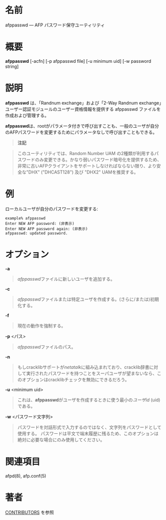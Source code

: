 # 名前

afppasswd — AFP パスワード保守ユーティリティ

# 概要

**afppasswd** [-acfn] [-p afppasswd file] [-u minimum uid] [-w password string]

# 説明

**afppasswd** は、「Randnum exchange」および「2-Way Randnum exchange」ユーザー認証モジュールのユーザー資格情報を提供する afppasswd ファイルを作成および管理する。

**afppasswd**は、rootがパラメータ付きで呼び出すことも、一般のユーザが自分のAFPパスワードを変更するためにパラメータなしで呼び出すこともできる。

> **注記**

> このユーティリティでは、Random Number UAM
の2種類が利用するパスワードのみ変更できる。かなり弱いパスワード暗号化を提供するため、非常に古いAFPクライアントをサポートしなければならない限り、より安全な"DHX"
("DHCAST128") 及び "DHX2" UAMを推奨する。

# 例

ローカルユーザが自分のパスワードを変更する:

    example% afppasswd
    Enter NEW AFP password: (非表示)
    Enter NEW AFP password again: (非表示)
    afppasswd: updated password.

# オプション

**-a**

> *afppasswd*ファイルに新しいユーザを追加する。

**-c**

> *afppasswd*ファイルまたは特定ユーザを作成する。(さらに/または)初期化する。

**-f**

> 現在の動作を強制する。

**-p** <パス\>

> *afppasswd*ファイルのパス。

**-n**

> もしcracklibサポートが*netatalk*に組み込まれており、cracklib辞書に対して実行されたパスワードを持つことをスーパユーザが望まないなら、このオプションはcracklibチェックを無効にできるだろう。

**-u** <minimum uid\>

> これは、**afppasswd**がユーザを作成するときに使う最小の*ユーザid*
(uid)である。

**-w** <パスワード文字列\>

> パスワードを対話形式で入力するのではなく、文字列をパスワードとして使用する。
パスワードは平文で端末履歴に残るため、このオプションは絶対に必要な場合にのみ使用してください。

# 関連項目

afpd(8), afp.conf(5)

# 著者

[CONTRIBUTORS](https://netatalk.io/contributors) を参照
